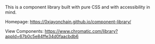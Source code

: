 This is a component library built with pure CSS and with accessibility in mind.

Homepage: https://0xjayonchain.github.io/component-library/

View Components: https://www.chromatic.com/library?appId=67b0c5e84ffe34d0faacbdb6